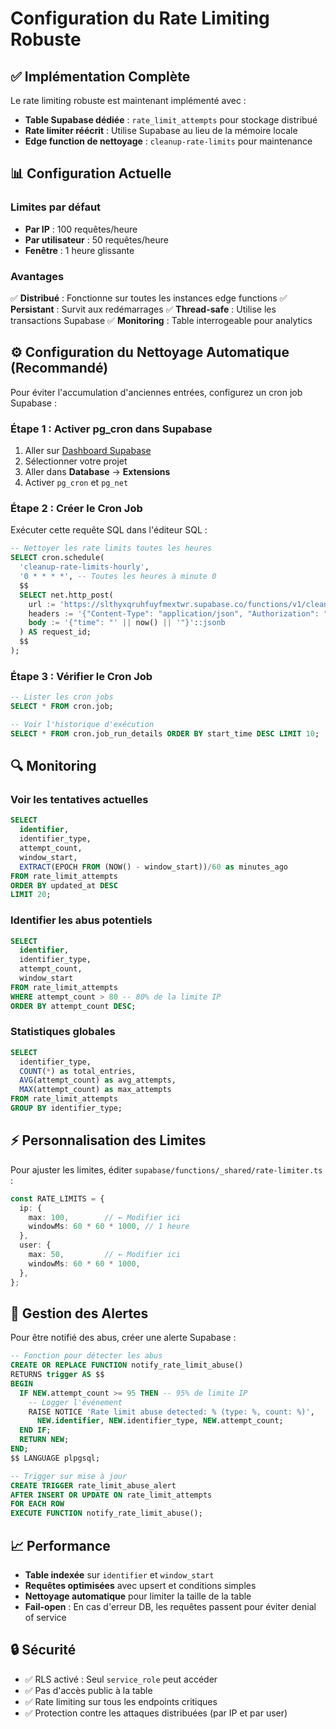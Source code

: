 # Configuration du Rate Limiting Robuste

## ✅ Implémentation Complète

Le rate limiting robuste est maintenant implémenté avec :
- **Table Supabase dédiée** : `rate_limit_attempts` pour stockage distribué
- **Rate limiter réécrit** : Utilise Supabase au lieu de la mémoire locale
- **Edge function de nettoyage** : `cleanup-rate-limits` pour maintenance

## 📊 Configuration Actuelle

### Limites par défaut
- **Par IP** : 100 requêtes/heure
- **Par utilisateur** : 50 requêtes/heure
- **Fenêtre** : 1 heure glissante

### Avantages
✅ **Distribué** : Fonctionne sur toutes les instances edge functions
✅ **Persistant** : Survit aux redémarrages
✅ **Thread-safe** : Utilise les transactions Supabase
✅ **Monitoring** : Table interrogeable pour analytics

## ⚙️ Configuration du Nettoyage Automatique (Recommandé)

Pour éviter l'accumulation d'anciennes entrées, configurez un cron job Supabase :

### Étape 1 : Activer pg_cron dans Supabase

1. Aller sur [Dashboard Supabase](https://supabase.com/dashboard)
2. Sélectionner votre projet
3. Aller dans **Database** → **Extensions**
4. Activer `pg_cron` et `pg_net`

### Étape 2 : Créer le Cron Job

Exécuter cette requête SQL dans l'éditeur SQL :

```sql
-- Nettoyer les rate limits toutes les heures
SELECT cron.schedule(
  'cleanup-rate-limits-hourly',
  '0 * * * *', -- Toutes les heures à minute 0
  $$
  SELECT net.http_post(
    url := 'https://slthyxqruhfuyfmextwr.supabase.co/functions/v1/cleanup-rate-limits',
    headers := '{"Content-Type": "application/json", "Authorization": "Bearer eyJhbGciOiJIUzI1NiIsInR5cCI6IkpXVCJ9.eyJpc3MiOiJzdXBhYmFzZSIsInJlZiI6InNsdGh5eHFydWhmdXlmbWV4dHdyIiwicm9sZSI6ImFub24iLCJpYXQiOjE3NTgxODIxMzcsImV4cCI6MjA3Mzc1ODEzN30.QFrsO1ThBjlQ_WRFGSHz-Pc3Giot1ijgUqSHVLykGW0"}'::jsonb,
    body := '{"time": "' || now() || '"}'::jsonb
  ) AS request_id;
  $$
);
```

### Étape 3 : Vérifier le Cron Job

```sql
-- Lister les cron jobs
SELECT * FROM cron.job;

-- Voir l'historique d'exécution
SELECT * FROM cron.job_run_details ORDER BY start_time DESC LIMIT 10;
```

## 🔍 Monitoring

### Voir les tentatives actuelles

```sql
SELECT 
  identifier,
  identifier_type,
  attempt_count,
  window_start,
  EXTRACT(EPOCH FROM (NOW() - window_start))/60 as minutes_ago
FROM rate_limit_attempts
ORDER BY updated_at DESC
LIMIT 20;
```

### Identifier les abus potentiels

```sql
SELECT 
  identifier,
  identifier_type,
  attempt_count,
  window_start
FROM rate_limit_attempts
WHERE attempt_count > 80 -- 80% de la limite IP
ORDER BY attempt_count DESC;
```

### Statistiques globales

```sql
SELECT 
  identifier_type,
  COUNT(*) as total_entries,
  AVG(attempt_count) as avg_attempts,
  MAX(attempt_count) as max_attempts
FROM rate_limit_attempts
GROUP BY identifier_type;
```

## ⚡ Personnalisation des Limites

Pour ajuster les limites, éditer `supabase/functions/_shared/rate-limiter.ts` :

```typescript
const RATE_LIMITS = {
  ip: {
    max: 100,        // ← Modifier ici
    windowMs: 60 * 60 * 1000, // 1 heure
  },
  user: {
    max: 50,         // ← Modifier ici
    windowMs: 60 * 60 * 1000,
  },
};
```

## 🚨 Gestion des Alertes

Pour être notifié des abus, créer une alerte Supabase :

```sql
-- Fonction pour détecter les abus
CREATE OR REPLACE FUNCTION notify_rate_limit_abuse()
RETURNS trigger AS $$
BEGIN
  IF NEW.attempt_count >= 95 THEN -- 95% de limite IP
    -- Logger l'événement
    RAISE NOTICE 'Rate limit abuse detected: % (type: %, count: %)', 
      NEW.identifier, NEW.identifier_type, NEW.attempt_count;
  END IF;
  RETURN NEW;
END;
$$ LANGUAGE plpgsql;

-- Trigger sur mise à jour
CREATE TRIGGER rate_limit_abuse_alert
AFTER INSERT OR UPDATE ON rate_limit_attempts
FOR EACH ROW
EXECUTE FUNCTION notify_rate_limit_abuse();
```

## 📈 Performance

- **Table indexée** sur `identifier` et `window_start`
- **Requêtes optimisées** avec upsert et conditions simples
- **Nettoyage automatique** pour limiter la taille de la table
- **Fail-open** : En cas d'erreur DB, les requêtes passent pour éviter denial of service

## 🔒 Sécurité

- ✅ RLS activé : Seul `service_role` peut accéder
- ✅ Pas d'accès public à la table
- ✅ Rate limiting sur tous les endpoints critiques
- ✅ Protection contre les attaques distribuées (par IP et par user)
